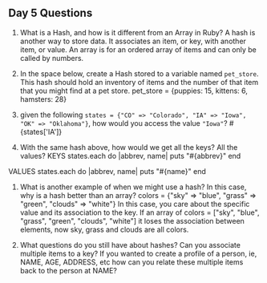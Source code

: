 ## Day 5 Questions

1. What is a Hash, and how is it different from an Array in Ruby?
A hash is another way to store data. It associates an item, or key, with another item, or value. An array is for an ordered array of items and can only be called by numbers.

1. In the space below, create a Hash stored to a variable named `pet_store`.  This hash should hold an inventory of items and the number of that item that you might find at a pet store.
pet_store = {puppies: 15, kittens: 6, hamsters: 28}

1. given the following `states = {"CO" => "Colorado", "IA" => "Iowa", "OK" => "Oklahoma"}`, how would you access the value `"Iowa"`?
#{states['IA']}

1. With the same hash above, how would we get all the keys?  All the values?
KEYS
states.each do |abbrev, name|
  puts "#{abbrev}"
end

VALUES
states.each do |abbrev, name|
  puts "#{name}"
end

1. What is another example of when we might use a hash?  In this case, why is a hash better than an array?
colors = {"sky" => "blue", "grass" => "green", "clouds" => "white"}
In this case, you care about the specific value and its association to the key. If an array of colors = ["sky", "blue", "grass", "green", "clouds", "white"] it loses the association between elements, now sky, grass and clouds are all colors.


1. What questions do you still have about hashes?
Can you associate multiple items to a key?
If you wanted to create a profile of a person, ie, NAME, AGE, ADDRESS, etc how can you relate these multiple items back to the person at NAME?
